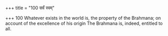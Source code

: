 +++
title = "100 सर्वं स्वम्"

+++
100	Whatever exists in the world is, the property of the Brahmana; on account of the excellence of his origin The Brahmana is, indeed, entitled to all.